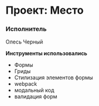 # Проект: Место

### Исполнитель

Олесь Черный

**Инструменты использовались**

* Формы
* Гриды
* Стилизация элементов формы
* webpack
* модальный код
* валидация форм

